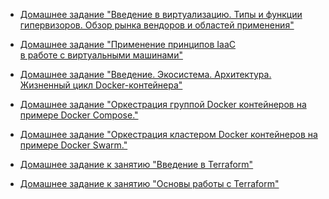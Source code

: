 * [Домашнее задание "Введение в виртуализацию. Типы и функции гипервизоров.
  Обзор рынка вендоров и областей применения"](/05-virt-01-basics.md)

* [Домашнее задание "Применение принципов IaaC  
  в работе с виртуальными машинами"](/05-virt-02-iaac.md)

* [Домашнее задание "Введение. Экосистема. Архитектура.  
  Жизненный цикл Docker-контейнера"](/05-virt-03-docker.md)

* [Домашнее задание "Оркестрация группой Docker контейнеров
  на примере Docker Compose."](/05-virt-04-docker-compose.md)

* [Домашнее задание "Оркестрация кластером Docker контейнеров
  на примере Docker Swarm."]()

* [Домашнее задание к занятию "Введение в
  Terraform"](/terraform-01-intro.md)

* [Домашнее задание к занятию "Основы работы с
  Terraform"](/terraform-02-syntax.md)